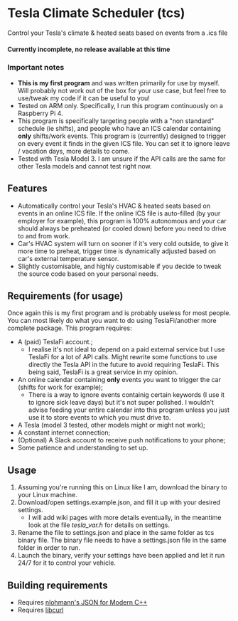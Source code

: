 # Tesla Climate Scheduler (tcs)
Control your Tesla's climate & heated seats based on events from a .ics file

#### Currently incomplete, no release available at this time


### Important notes
+ **This is my first program** and was written primarily for use by myself. Will probably not work out of the box for your use case, but feel free to use/tweak my code if it can be useful to you!
+ Tested on ARM only. Specifically, I run this program continuously on a Raspberry Pi 4.
+ This program is specifically targeting people with a "non standard" schedule (ie shifts), and people who have an ICS calendar containing **only** shifts/work events. This program is (currently) designed to trigger on every event it finds in the given ICS file. You can set it to ignore leave / vacation days, more details to come.
+ Tested with Tesla Model 3. I am unsure if the API calls are the same for other Tesla models and cannot test right now.


## Features
+ Automatically control your Tesla's HVAC & heated seats based on events in an online ICS file. If the online ICS file is auto-filled (by your employer for example), this program is 100% autonomous and your car should always be preheated (or cooled down) before you need to drive to and from work.
+ Car's HVAC system will turn on sooner if it's very cold outside, to give it more time to preheat, trigger time is dynamically adjusted based on car's external temperature sensor.
+ Slightly customisable, and highly customisable if you decide to tweak the source code based on your personal needs.


## Requirements (for usage)
Once again this is my first program and is probably useless for most people. You can most likely do what you want to do using TeslaFi/another more complete package. This program requires:
+ A (paid) TeslaFi account.;
	+ I realise it's not ideal to depend on a paid external service but I use TeslaFi for a lot of API calls. Might rewrite some functions to use directly the Tesla API in the future to avoid requiring TeslaFi. This being said, TeslaFi is a great service in my opinion.
+ An online calendar containing **only** events you want to trigger the car (shifts for work for example);
	+ There is a way to ignore events containig certain keywords (I use it to ignore sick leave days) but it's not super polished. I wouldn't advise feeding your entire calendar into this program unless you just use it to store events to which you must drive to.
+ A Tesla (model 3 tested, other models might or might not work);
+ A constant internet connection;
+ (Optional) A Slack account to receive push notifications to your phone;
+ Some patience and understanding to set up.



## Usage
1. Assuming you're running this on Linux like I am, download the binary to your Linux machine.
2. Download/open settings.example.json, and fill it up with your desired settings.
	+ I will add wiki pages with more details eventually, in the meantime look at the file *tesla_var.h* for details on settings.
3. Rename the file to settings.json and place in the same folder as tcs binary file. The binary file needs to have a settings.json file in the same folder in order to run.
4. Launch the binary, verify your settings have been applied and let it run 24/7 for it to control your vehicle.


## Building requirements
+ Requires [nlohmann's JSON for Modern C++](https://github.com/nlohmann/json)
+ Requires [libcurl](https://curl.haxx.se/libcurl/)